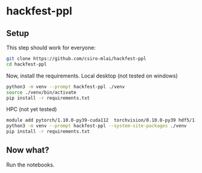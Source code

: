 # hackfest-ppl

## Setup

This step should work for everyone:

```bash
git clone https://github.com/csiro-mlai/hackfest-ppl
cd hackfest-ppl
```

Now, install the requirements.
Local desktop (not tested on windows)

```bash
python3 -m venv --prompt hackfest-ppl ./venv
source ./venv/bin/activate
pip install -r requirements.txt
```

HPC (not yet tested)

```bash
module add pytorch/1.10.0-py39-cuda112  torchvision/0.10.0-py39 hdf5/1.12.0-mpi
python3 -m venv --prompt hackfest-ppl --system-site-packages ./venv
pip install -r requirements.txt
```

## Now what?

Run the notebooks.